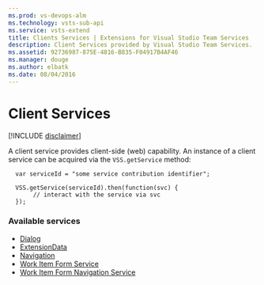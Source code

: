 ```yaml
---
ms.prod: vs-devops-alm
ms.technology: vsts-sub-api
ms.service: vsts-extend
title: Clients Services | Extensions for Visual Studio Team Services
description: Client Services provided by Visual Studio Team Services.
ms.assetid: 92736987-875E-4816-B835-F04917B4AF46
ms.manager: douge
ms.author: elbatk
ms.date: 08/04/2016
---
```


# Client Services

[!INCLUDE [disclaimer](./api/_data/disclaimer.md)]

A client service provides client-side (web) capability.  An instance of a client service can be acquired via the `VSS.getService` method:

```
  var serviceId = "some service contribution identifier";
  
  VSS.getService(serviceId).then(function(svc) {
       // interact with the service via svc      
  });
```

### Available services

* [Dialog](./api/VSS/SDK/Services/Dialogs/HostDialogService.md)
* [ExtensionData](./api/VSS/SDK/Services/ExtensionData/ExtensionDataService.md)
* [Navigation](./api/VSS/SDK/Services/Navigation/HostNavigationService.md)
* [Work Item Form Service](./api/TFS/WorkItemTracking/Services/WorkItemFormService.md)
* [Work Item Form Navigation Service](./api/TFS/WorkItemTracking/Services/WorkItemFormNavigationService.md)

